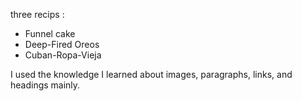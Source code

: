 three recips :
- Funnel cake
- Deep-Fired Oreos
- Cuban-Ropa-Vieja

I used the knowledge I learned about images, paragraphs, links, and headings mainly.